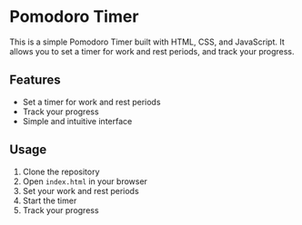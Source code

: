 # Pomodoro Timer

This is a simple Pomodoro Timer built with HTML, CSS, and JavaScript. It allows you to set a timer for work and rest periods, and track your progress.

## Features

- Set a timer for work and rest periods
- Track your progress
- Simple and intuitive interface

## Usage

1. Clone the repository
2. Open `index.html` in your browser
3. Set your work and rest periods
4. Start the timer
5. Track your progress
    